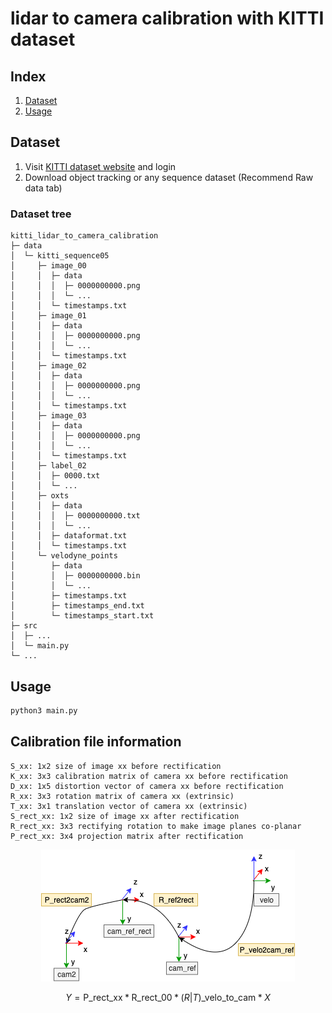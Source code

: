 # lidar to camera calibration with KITTI dataset

## Index
1. [Dataset](#dataset)
2. [Usage](#usage)

## Dataset

1. Visit [KITTI dataset website](https://www.cvlibs.net/datasets/kitti/raw_data.php) and login
2. Download object tracking or any sequence dataset (Recommend Raw data tab)

### Dataset tree
```text
kitti_lidar_to_camera_calibration
├─ data
│  └─ kitti_sequence05
│     ├─ image_00
│     │  ├─ data
│     │  │  ├─ 0000000000.png
│     │  │  └─ ...
│     │  └─ timestamps.txt
│     ├─ image_01
│     │  ├─ data
│     │  │  ├─ 0000000000.png
│     │  │  └─ ...
│     │  └─ timestamps.txt
│     ├─ image_02
│     │  ├─ data
│     │  │  ├─ 0000000000.png
│     │  │  └─ ...
│     │  └─ timestamps.txt
│     ├─ image_03
│     │  ├─ data
│     │  │  ├─ 0000000000.png
│     │  │  └─ ...
│     │  └─ timestamps.txt
│     ├─ label_02
│     │  ├─ 0000.txt
│     │  └─ ...
│     ├─ oxts
│     │  ├─ data
│     │  │  ├─ 0000000000.txt
│     │  │  └─ ...
│     │  ├─ dataformat.txt
│     │  └─ timestamps.txt
│     └─ velodyne_points
│        ├─ data
│        │  ├─ 0000000000.bin
│        │  └─ ...
│        ├─ timestamps.txt
│        ├─ timestamps_end.txt
│        └─ timestamps_start.txt
├─ src
│  ├─ ...
│  └─ main.py
└─ ...
```

## Usage

```bash
python3 main.py
```


## Calibration file information

```
S_xx: 1x2 size of image xx before rectification
K_xx: 3x3 calibration matrix of camera xx before rectification
D_xx: 1x5 distortion vector of camera xx before rectification
R_xx: 3x3 rotation matrix of camera xx (extrinsic)
T_xx: 3x1 translation vector of camera xx (extrinsic)
S_rect_xx: 1x2 size of image xx after rectification
R_rect_xx: 3x3 rectifying rotation to make image planes co-planar
P_rect_xx: 3x4 projection matrix after rectification
```

<div style="text-align:center"><img src="docs/image.png" /></div>

<!-- ![](docs/image.png) -->

$$
Y = \text{P\_rect\_xx} * \text{R\_rect\_00} * (R|T)\text{\_velo\_to\_cam} * X
$$